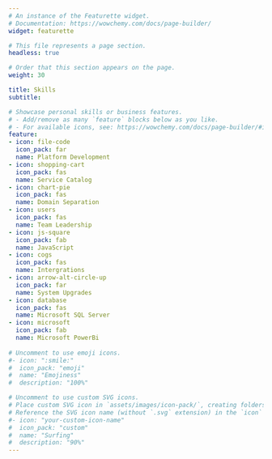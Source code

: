 ```yaml
---
# An instance of the Featurette widget.
# Documentation: https://wowchemy.com/docs/page-builder/
widget: featurette

# This file represents a page section.
headless: true

# Order that this section appears on the page.
weight: 30

title: Skills
subtitle:

# Showcase personal skills or business features.
# - Add/remove as many `feature` blocks below as you like.
# - For available icons, see: https://wowchemy.com/docs/page-builder/#icons
feature:
- icon: file-code
  icon_pack: far
  name: Platform Development
- icon: shopping-cart
  icon_pack: fas
  name: Service Catalog
- icon: chart-pie
  icon_pack: fas
  name: Domain Separation
- icon: users
  icon_pack: fas
  name: Team Leadership
- icon: js-square
  icon_pack: fab
  name: JavaScript
- icon: cogs
  icon_pack: fas
  name: Intergrations
- icon: arrow-alt-circle-up
  icon_pack: far
  name: System Upgrades
- icon: database
  icon_pack: fas
  name: Microsoft SQL Server
- icon: microsoft
  icon_pack: fab
  name: Microsoft PowerBi
     
# Uncomment to use emoji icons.
#- icon: ":smile:"
#  icon_pack: "emoji"
#  name: "Emojiness"
#  description: "100%"  

# Uncomment to use custom SVG icons.
# Place custom SVG icon in `assets/images/icon-pack/`, creating folders if necessary.
# Reference the SVG icon name (without `.svg` extension) in the `icon` field.
#- icon: "your-custom-icon-name"
#  icon_pack: "custom"
#  name: "Surfing"
#  description: "90%"
---
```

